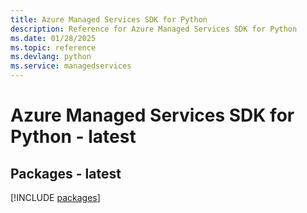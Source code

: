 ```yaml
---
title: Azure Managed Services SDK for Python
description: Reference for Azure Managed Services SDK for Python
ms.date: 01/28/2025
ms.topic: reference
ms.devlang: python
ms.service: managedservices
---
```

# Azure Managed Services SDK for Python - latest
## Packages - latest
[!INCLUDE [packages](managed-services-index.md)]